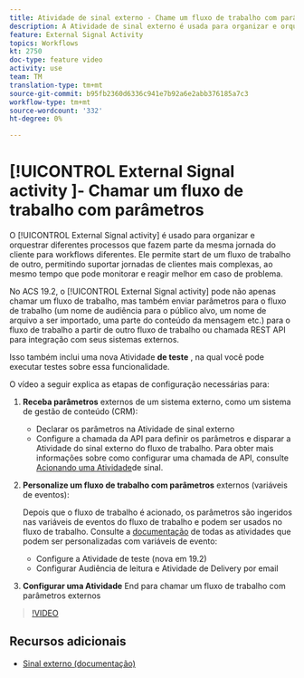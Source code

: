 ```yaml
---
title: Atividade de sinal externo - Chame um fluxo de trabalho com parâmetros
description: A Atividade de sinal externo é usada para organizar e orquestrar diferentes processos que fazem parte da mesma jornada do cliente para workflows diferentes. Ele permite start de um fluxo de trabalho de outro, permitindo suportar jornadas de clientes mais complexas, ao mesmo tempo que pode monitorar e reagir melhor em caso de problema.
feature: External Signal Activity
topics: Workflows
kt: 2750
doc-type: feature video
activity: use
team: TM
translation-type: tm+mt
source-git-commit: b95fb2360d6336c941e7b92a6e2abb376185a7c3
workflow-type: tm+mt
source-wordcount: '332'
ht-degree: 0%

---
```



# [!UICONTROL External Signal activity ]- Chamar um fluxo de trabalho com parâmetros

O [!UICONTROL External Signal activity] é usado para organizar e orquestrar diferentes processos que fazem parte da mesma jornada do cliente para workflows diferentes. Ele permite start de um fluxo de trabalho de outro, permitindo suportar jornadas de clientes mais complexas, ao mesmo tempo que pode monitorar e reagir melhor em caso de problema.

No ACS 19.2, o [!UICONTROL External Signal activity] pode não apenas chamar um fluxo de trabalho, mas também enviar parâmetros para o fluxo de trabalho (um nome de audiência para o público alvo, um nome de arquivo a ser importado, uma parte do conteúdo da mensagem etc.) para o fluxo de trabalho a partir de outro fluxo de trabalho ou chamada REST API para integração com seus sistemas externos.

Isso também inclui uma nova Atividade **de teste** , na qual você pode executar testes sobre essa funcionalidade.

O vídeo a seguir explica as etapas de configuração necessárias para:

1. **Receba parâmetros** externos de um sistema externo, como um sistema de gestão de conteúdo (CRM):

   * Declarar os parâmetros na Atividade de sinal externo
   * Configure a chamada da API para definir os parâmetros e disparar a Atividade do sinal externo do fluxo de trabalho. Para obter mais informações sobre como configurar uma chamada de API, consulte [Acionando uma Atividade](https://docs.campaign.adobe.com/doc/standard/en/api/ACS_API.html#triggering-a-signal-activity)de sinal.

1. **Personalize um fluxo de trabalho com parâmetros** externos (variáveis de eventos):

   Depois que o fluxo de trabalho é acionado, os parâmetros são ingeridos nas variáveis de eventos do fluxo de trabalho e podem ser usados no fluxo de trabalho. Consulte a [documentação](https://helpx.adobe.com/campaign/standard/automating/using/calling-a-workflow-with-external-parameters.html) de todas as atividades que podem ser personalizadas com variáveis de evento:

   * Configure a Atividade de teste (nova em 19.2)
   * Configurar Audiência de leitura e Atividade de Delivery por email

1. **Configurar uma Atividade** End para chamar um fluxo de trabalho com parâmetros externos

>[!VIDEO](https://video.tv.adobe.com/v/27249/?quality=12)

## Recursos adicionais

* [Sinal externo (documentação)](https://docs.adobe.com/content/help/en/campaign-standard/using/managing-processes-and-data/data-management-activities/external-api.html)
